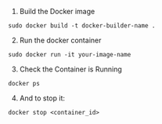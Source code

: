 1. Build the Docker image
```
sudo docker build -t docker-builder-name .
```

2. Run the docker container
```
sudo docker run -it your-image-name
```

3. Check the Container is Running
```
docker ps
```

4. And to stop it:
```
docker stop <container_id>
```

